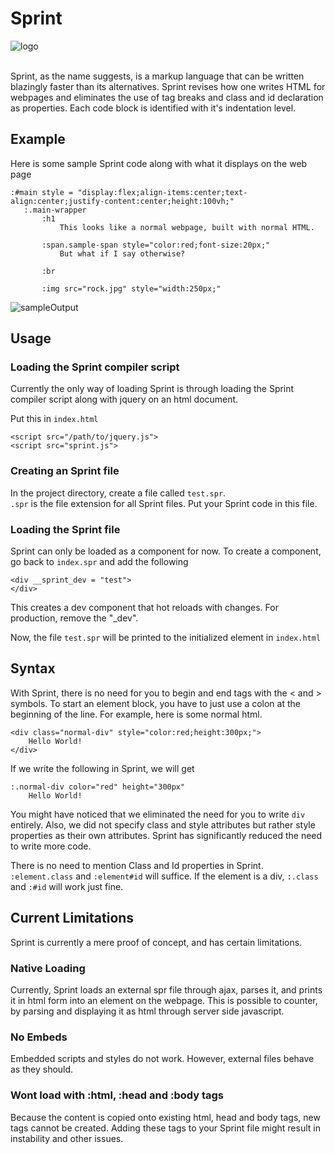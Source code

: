 # Sprint

![logo](https://cdn.discordapp.com/attachments/656529142166323202/955886898902081596/sprint_200.png)

<br> 
Sprint, as the name suggests, is a markup language that can be written blazingly faster than its alternatives.
Sprint revises how one writes HTML for webpages and eliminates the use of tag breaks and class and id declaration as properties. Each code block is identified with it's indentation level.

## Example

Here is some sample Sprint code along with what it displays on the web page

 ```
:#main style = "display:flex;align-items:center;text-align:center;justify-content:center;height:100vh;"
    :.main-wrapper
        :h1
            This looks like a normal webpage, built with normal HTML.

        :span.sample-span style="color:red;font-size:20px;"
            But what if I say otherwise?

        :br

        :img src="rock.jpg" style="width:250px;"

 ```
![sampleOutput](https://cdn.discordapp.com/attachments/656529142166323202/931614055557382185/unknown.png)

## Usage 

### Loading the Sprint compiler script

Currently the only way of loading Sprint is through loading the Sprint compiler script along with jquery on an html document.

Put this in `index.html`

```
<script src="/path/to/jquery.js">
<script src="sprint.js">
```

### Creating an Sprint file

In the project directory, create a file called `test.spr`.
<br>
`.spr` is the file extension for all Sprint files. Put your Sprint code in this file.

### Loading the Sprint file

Sprint can only be loaded as a component for now. To create a component, go back to `index.spr` and add the following

```
<div __sprint_dev = "test">
</div>
```
This creates a dev component that hot reloads with changes. For production, remove the "_dev".

Now, the file `test.spr` will be printed to the initialized element in `index.html`

## Syntax

With Sprint, there is no need for you to begin and end tags with the &lt; and &gt; symbols. To start an element block, you have to just use a colon at the beginning of the line.
For example, here is some normal html.

```
<div class="normal-div" style="color:red;height:300px;">
    Hello World!
</div>
```
If we write the following in Sprint, we will get

```
:.normal-div color="red" height="300px"
    Hello World!
```

You might have noticed that we eliminated the need for you to write `div` entirely. Also, we did not specify class and style attributes but rather style properties as their own attributes. Sprint has significantly reduced the need to write more code.

There is no need to mention Class and Id properties in Sprint. `:element.class` and `:element#id` will suffice. If the element is a div, `:.class` and `:#id` will work just fine. 

## Current Limitations

Sprint is currently a mere proof of concept, and has certain limitations.

### **Native Loading**

Currently, Sprint loads an external spr file through ajax, parses it, and prints it in html form into an element on the webpage. This is possible to counter, by parsing and displaying it as html through server side javascript.

### **No Embeds**

Embedded scripts and styles do not work. However, external files behave as they should.

### **Wont load with :html, :head and :body tags**

Because the content is copied onto existing html, head and body tags, new tags cannot be created. Adding these tags to your Sprint file might result in instability and other issues.